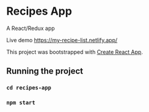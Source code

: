 # Recipes App

A React/Redux app

Live demo https://my-recipe-list.netlify.app/

This project was bootstrapped with [Create React App](https://github.com/facebook/create-react-app).

## Running the project

### `cd recipes-app`

### `npm start`
